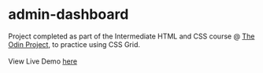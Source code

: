 # admin-dashboard
Project completed as part of the Intermediate HTML and CSS course @ [The Odin Project](https://www.theodinproject.com), to practice using CSS Grid.
<br>
<br>
View Live Demo [here](https://github.com/aishah-a/admin-dashboard)
